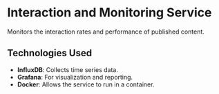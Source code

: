 # Interaction and Monitoring Service

Monitors the interaction rates and performance of published content.

## Technologies Used
- **InfluxDB**: Collects time series data.
- **Grafana**: For visualization and reporting.
- **Docker**: Allows the service to run in a container.